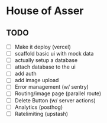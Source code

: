 # House of Asser

## TODO

- [ ] Make it deploy (vercel)
- [ ] scaffold basic ui with mock data
- [ ] actually setup a database
- [ ] attach database to the ui
- [ ] add auth
- [ ] add image upload
- [ ] Error management (w/ sentry)
- [ ] Routing/image page (parallel route)
- [ ] Delete Button (w/ server actions)
- [ ] Analytics (posthog)
- [ ] Ratelimiting (upstash)

